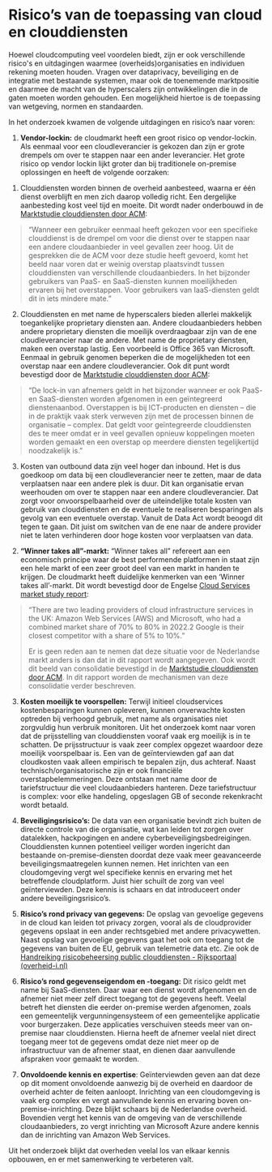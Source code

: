 # Risico’s van de toepassing van cloud en clouddiensten

Hoewel cloudcomputing veel voordelen biedt, zijn er ook verschillende risico's en uitdagingen waarmee (overheids)organisaties en individuen rekening moeten houden. Vragen over dataprivacy, beveiliging en de integratie met bestaande systemen, maar ook de toenemende marktpositie en daarmee de macht van de hyperscalers zijn ontwikkelingen die in de gaten moeten worden gehouden. Een mogelijkheid hiertoe is de toepassing van wetgeving, normen en standaarden.

In het onderzoek kwamen de volgende uitdagingen en risico’s naar voren:

1.  **Vendor-lockin:** de cloudmarkt heeft een groot risico op vendor-lockin. Als eenmaal voor een cloudleverancier is gekozen dan zijn er grote drempels om over te stappen naar een ander leverancier. Het grote risico op vendor lockin lijkt groter dan bij traditionele on-premise oplossingen en heeft de volgende oorzaken:

<!-- -->

1.  Clouddiensten worden binnen de overheid aanbesteed, waarna er één dienst overblijft en men zich daarop volledig richt. Een dergelijke aanbesteding kost veel tijd en moeite. Dit wordt nader onderbouwd in de [Marktstudie clouddiensten door ACM](https://www.acm.nl/system/files/documents/marktstudie-clouddiensten.pdf):

> “Wanneer een gebruiker eenmaal heeft gekozen voor een specifieke clouddienst is de drempel om voor die dienst over te stappen naar een andere cloudaanbieder in veel gevallen zeer hoog. Uit de gesprekken die de ACM voor deze studie heeft gevoerd, komt het beeld naar voren dat er weinig overstap plaatsvindt tussen clouddiensten van verschillende cloudaanbieders. In het bijzonder gebruikers van PaaS- en SaaS-diensten kunnen moeilijkheden ervaren bij het overstappen. Voor gebruikers van IaaS-diensten geldt dit in iets mindere mate.”

2.  Clouddiensten en met name de hyperscalers bieden allerlei makkelijk toegankelijke proprietary diensten aan. Andere cloudaanbieders hebben andere proprietary diensten die moeilijk overdraagbaar zijn van de ene cloudleverancier naar de andere. Met name de proprietary diensten, maken een overstap lastig. Een voorbeeld is Office 365 van Microsoft. Eenmaal in gebruik genomen beperken die de mogelijkheden tot een overstap naar een andere cloudleverancier. Ook dit punt wordt bevestigd door de [Marktstudie clouddiensten door ACM](https://www.acm.nl/system/files/documents/marktstudie-clouddiensten.pdf):

> “De lock-in van afnemers geldt in het bijzonder wanneer er ook PaaS- en SaaS-diensten worden afgenomen in een geïntegreerd dienstenaanbod. Overstappen is bij ICT-producten en diensten – die in de praktijk vaak sterk verweven zijn met de processen binnen de organisatie – complex. Dat geldt voor geïntegreerde clouddiensten des te meer omdat er in veel gevallen opnieuw koppelingen moeten worden gemaakt en een overstap op meerdere diensten tegelijkertijd noodzakelijk is.”

3.  Kosten van outbound data zijn veel hoger dan inbound. Het is dus goedkoop om data bij een cloudleverancier neer te zetten, maar de data verplaatsen naar een andere plek is duur. Dit kan organisatie ervan weerhouden om over te stappen naar een andere cloudleverancier. Dat zorgt voor onvoorspelbaarheid over de uiteindelijke totale kosten van gebruik van clouddiensten en de eventuele te realiseren besparingen als gevolg van een eventuele overstap. Vanuit de Data Act wordt beoogd dit tegen te gaan. Dit juist om switchen van de ene naar de andere provider niet te laten verhinderen door hoge kosten voor verplaatsen van data.

<!-- -->

2.  **“Winner takes all”-markt:** “Winner takes all” refereert aan een economisch principe waar de best performende platformen in staat zijn een hele markt of een zeer groot deel van een markt in handen te krijgen. De cloudmarkt heeft duidelijke kenmerken van een ‘Winner takes all’-markt. Dit wordt bevestigd door de Engelse [Cloud Services market study report](https://www.ofcom.org.uk/__data/assets/pdf_file/0027/269127/Cloud-services-market-study-final-report.pdf):

> “There are two leading providers of cloud infrastructure services in the UK: Amazon Web Services (AWS) and Microsoft, who had a combined market share of 70% to 80% in 2022.2 Google is their closest competitor with a share of 5% to 10%.”
>
> Er is geen reden aan te nemen dat deze situatie voor de Nederlandse markt anders is dan dat in dit rapport wordt aangegeven. Ook wordt dit beeld van consolidatie bevestigd in de [Marktstudie clouddiensten door ACM](https://www.acm.nl/system/files/documents/marktstudie-clouddiensten.pdf). In dit rapport worden de mechanismen van deze consolidatie verder beschreven.

3.  **Kosten moeilijk te voorspellen:** Terwijl initieel cloudservices kostenbesparingen kunnen opleveren, kunnen onverwachte kosten optreden bij verhoogd gebruik, met name als organisaties niet zorgvuldig hun verbruik monitoren. Uit het onderzoek komt naar voren dat de prijsstelling van clouddiensten vooraf vaak erg moeilijk is in te schatten. De prijsstructuur is vaak zeer complex opgezet waardoor deze moeilijk voorspelbaar is. Een van de geïnterviewden gaf aan dat cloudkosten vaak alleen empirisch te bepalen zijn, dus achteraf. Naast technisch/organisatorische zijn er ook financiële overstapbelemmeringen. Deze ontstaan met name door de tariefstructuur die veel cloudaanbieders hanteren. Deze tariefstructuur is complex: voor elke handeling, opgeslagen GB of seconde rekenkracht wordt betaald.

4.  **Beveiligingsrisico’s:** De data van een organisatie bevindt zich buiten de directe controle van die organisatie, wat kan leiden tot zorgen over datalekken, hackpogingen en andere cyberbeveiligingsbedreigingen. Clouddiensten kunnen potentieel veiliger worden ingericht dan bestaande on-premise-diensten doordat deze vaak meer geavanceerde beveiligingsmaatregelen kunnen nemen. Het inrichten van een cloudomgeving vergt wel specifieke kennis en ervaring met het betreffende cloudplatform. Juist hier schuilt de zorg van veel geïnterviewden. Deze kennis is schaars en dat introduceert onder andere beveiligingsrisico’s.

5.  **Risico’s rond privacy van gegevens:** De opslag van gevoelige gegevens in de cloud kan leiden tot privacy zorgen, vooral als de cloudprovider gegevens opslaat in een ander rechtsgebied met andere privacywetten. Naast opslag van gevoelige gegevens gaat het ook om toegang tot de gegevens van buiten de EU, gebruik van telemetrie data etc. Zie ook de [Handreiking risicobeheersing public clouddiensten - Rijksportaal (overheid-i.nl)](https://rijksportaal.overheid-i.nl/onderwerpen/kaders/artikelen/rijksbreed-bedrijfsvoeringsbeleid/ict-beleid-en-informatiehuishouding/beleidskaders-informatisering/handreiking-risicobeheersing-public-clouddiensten.html)

6.  **Risico’s rond gegevenseigendom en -toegang:** Dit risico geldt met name bij SaaS-diensten. Daar waar een dienst wordt afgenomen en de afnemer niet meer zelf direct toegang tot de gegevens heeft. Veelal betreft het diensten die eerder on-premise werden afgenomen, zoals een gemeentelijk vergunningensysteem of een gemeentelijke applicatie voor burgerzaken. Deze applicaties verschuiven steeds meer van on-premise naar clouddiensten. Hierna heeft de afnemer veelal niet direct toegang meer tot de gegevens omdat deze niet meer op de infrastructuur van de afnemer staat, en dienen daar aanvullende afspraken voor gemaakt te worden.

7.  **Onvoldoende kennis en expertise**: Geïnterviewden geven aan dat deze op dit moment onvoldoende aanwezig bij de overheid en daardoor de overheid achter de feiten aanloopt. Inrichting van een cloudomgeving is vaak erg complex en vergt aanvullende kennis en ervaring boven on-premise-inrichting. Deze blijkt schaars bij de Nederlandse overheid. Bovendien vergt het kennis van de omgeving van de verschillende cloudaanbieders, zo vergt inrichting van Microsoft Azure andere kennis dan de inrichting van Amazon Web Services.

Uit het onderzoek blijkt dat overheden veelal los van elkaar kennis opbouwen, en er met samenwerking te verbeteren valt.
